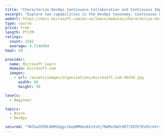 ```yaml
---
title: "Characterize DevOps Continuous Collaboration and Continuous Improvement"
excerpt: "Explore two capabilities in the DevOps taxonomy, Continuous Collaboration and Continuous Improvement."
webUrl: https://docs.microsoft.com/en-us/learn/modules/characterize-devops-continous-collaboration-improvement/
type: course
price: Free
length: PT17M
ratings:
  count: 1542
  average: 4.7146564
heat: 50

provider:
  name: Microsoft Learn
  domain: microsoft.com
  images:
    - url: /assets/images/organizations/microsoft.com-50x50.jpg
      width: 50
      height: 50

levels:
  - Beginner

topics:
  - Azure
  - DevOps

secured: "YW31wIEEML0HM2Ugg/sbopMMQeobIzVshj7NUMuJNd+9877ZQfE7EvhSrmYrr1+8f4YctXB9f8/fwrpd0a1OyW8FYp7ConGREwZ36R1Hq65VBgx68YUGLNYDFSFrlIgQzFBjWuarMSjmizUHmWYqjYJ3YKNoGPdtJLTkVwUuJfuHtLxldfTpRA8KHaCeSuoq98yzQsz2q6ANM1E55wynOumVcN53DxhiYh9opZhFF/XNoJFzuf85Ry6ofO62EqTvuwsS6EaA0o/DOm596Z/6Ku3TNTkrWzu8O9CS5NxGWpbTXMtqBHu9MqbPwd7LdJHpgw/FXOb1AIYhX+WK/mflmOV2l5QKMr98MrjDqCpHpNDUcawylQhcDDLLLBWTpZJi2Cy9pnnlGzH5Ja/IIWtC5a5pkP+8UfLnLn0TG7dXfVg=;JD5QY8ntBLPI5kYNOST57A=="
---
```


